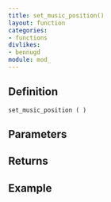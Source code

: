 ```yaml
---
title: set_music_position()
layout: function
categories:
- functions
divlikes:
- bennugd
module: mod_
---
```


## Definition

    set_music_position ( )

## Parameters

## Returns

## Example
